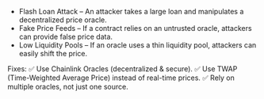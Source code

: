 
*   Flash Loan Attack – An attacker takes a large loan and manipulates a decentralized price oracle.
*   Fake Price Feeds – If a contract relies on an untrusted oracle, attackers can provide false price data.
*   Low Liquidity Pools – If an oracle uses a thin liquidity pool, attackers can easily shift the price.

Fixes:
✅ Use Chainlink Oracles (decentralized & secure).
✅ Use TWAP (Time-Weighted Average Price) instead of real-time prices.
✅ Rely on multiple oracles, not just one source.
